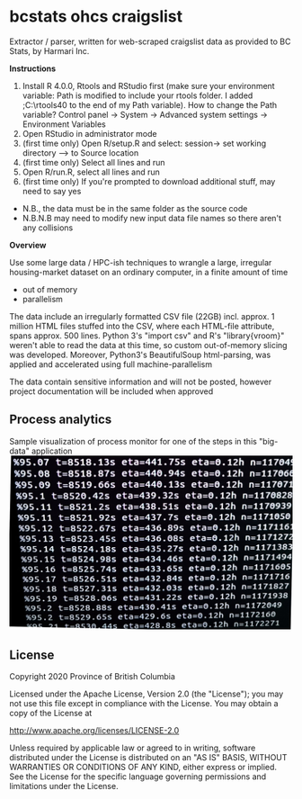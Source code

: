 # bcstats ohcs craigslist
Extractor / parser, written for web-scraped craigslist data as provided to BC Stats, by Harmari Inc.

**Instructions**
1. Install R 4.0.0, Rtools and RStudio first (make sure your environment variable:
Path 
is modified to include your rtools folder. I added
;C:\rtools40
to the end of my Path variable). How to change the Path variable? Control panel -> System -> Advanced system settings -> Environment Variables
2. Open RStudio in administrator mode
3. (first time only) Open R/setup.R and select: session-> set working directory --> to Source location
4. (first time only) Select all lines and run
5. Open R/run.R, select all lines and run
6. (first time only) If you're prompted to download additional stuff, may need to say yes
* N.B., the data must be in the same folder as the source code
* N.B.N.B may need to modify new input data file names so there aren't any collisions

**Overview**

Use some large data / HPC-ish techniques to wrangle a large, irregular housing-market dataset on an ordinary computer, in a finite amount of time
* out of memory
* parallelism

The data include an irregularly formatted CSV file (22GB) incl. approx. 1 million HTML files stuffed into the CSV, where each HTML-file attribute, spans approx. 500 lines. Python 3's "import csv" and R's "library{vroom}" weren't able to read the data at this time, so custom out-of-memory slicing was developed. Moreover, Python3's BeautifulSoup html-parsing, was applied and accelerated using full machine-parallelism

The data contain sensitive information and will not be posted, however project documentation will be included when approved

## Process analytics
Sample visualization of process monitor for one of the steps in this "big-data" application
![Process analytics](img/process_analytics.jpg)

## License

Copyright 2020 Province of British Columbia

Licensed under the Apache License, Version 2.0 (the "License");
you may not use this file except in compliance with the License.
You may obtain a copy of the License at

   http://www.apache.org/licenses/LICENSE-2.0

Unless required by applicable law or agreed to in writing, software
distributed under the License is distributed on an "AS IS" BASIS,
WITHOUT WARRANTIES OR CONDITIONS OF ANY KIND, either express or implied.
See the License for the specific language governing permissions and limitations under the License.
